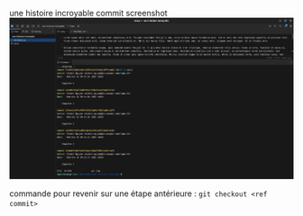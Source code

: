 une histoire incroyable commit screenshot
![alt text][screenshot-commit]

[screenshot-commit]: https://github.com/cnmichel/memo-git/blob/main/screen_git.png

commande pour revenir sur une étape antérieure :
```git checkout <ref commit>```